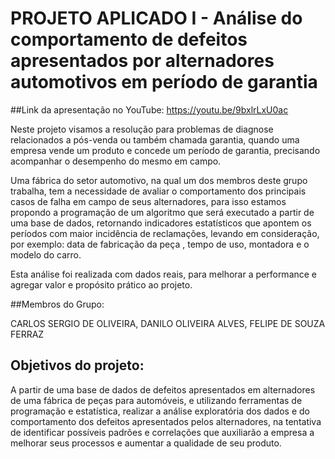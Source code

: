 # PROJETO APLICADO I - Análise do comportamento de defeitos apresentados por alternadores automotivos em período de garantia

##Link da apresentação no YouTube:
https://youtu.be/9bxlrLxU0ac

Neste projeto visamos a resolução para problemas de diagnose relacionados a pós-venda ou também chamada garantia, quando uma empresa vende um produto e concede um período de garantia, precisando acompanhar o desempenho do mesmo em campo.  

Uma fábrica do setor automotivo, na qual um dos membros deste grupo trabalha, tem a necessidade de avaliar o comportamento dos principais casos de falha em campo de seus alternadores, para isso estamos propondo a programação de um algoritmo que será executado a partir de uma base de dados, retornando indicadores estatísticos que apontem os períodos com maior incidência de reclamações, levando em consideração, por exemplo: data de fabricação da peça , tempo de uso,  montadora e o modelo do carro. 

Esta análise foi realizada com dados reais, para melhorar a performance e agregar valor e propósito prático ao projeto. 

##Membros do Grupo:

CARLOS SERGIO DE OLIVEIRA,
DANILO OLIVEIRA ALVES,
FELIPE DE SOUZA FERRAZ

## Objetivos do projeto:

A partir de uma base de dados de defeitos apresentados em alternadores de uma fábrica de peças para automóveis, e utilizando ferramentas de programação e estatística, realizar a análise exploratória dos dados e do comportamento dos defeitos apresentados pelos alternadores, na tentativa de identificar possíveis padrões e correlações que auxiliarão a empresa a melhorar seus processos e aumentar a qualidade de seu produto.



